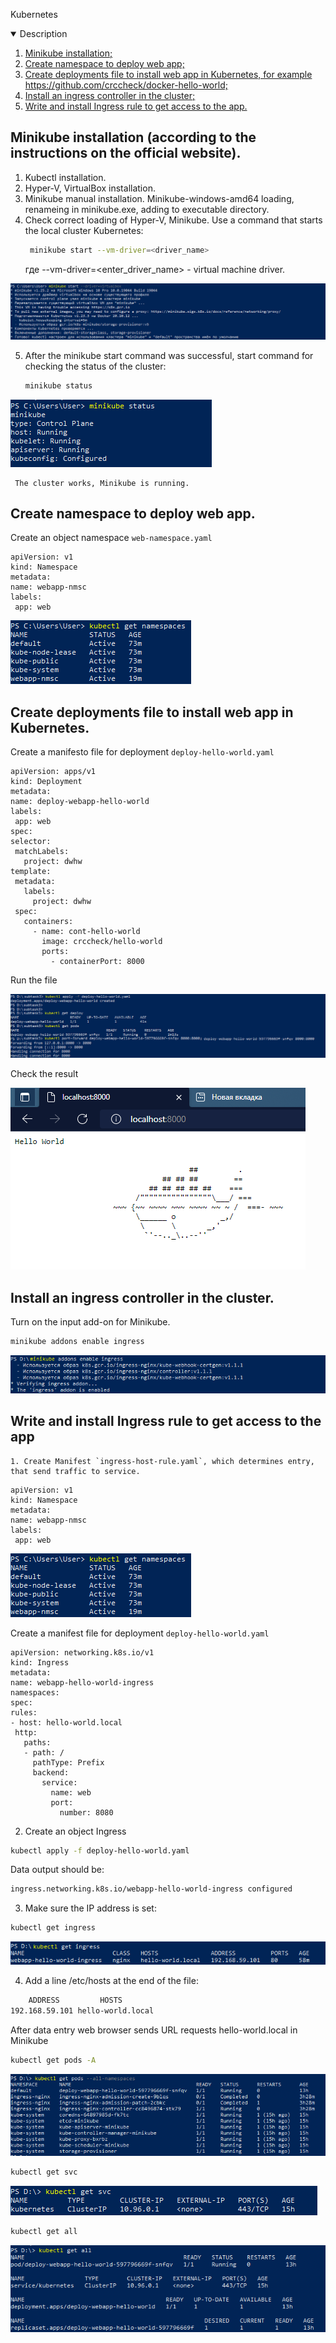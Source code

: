 Kubernetes

<!-- Description -->
<details open="open">
  <summary>Description</summary>
  <ol>
    <li>
      <a href="#Установите-minikube-согласно-инструкции-на-официальном-сайте">Minikube installation;</a>
    </li>
    <li>
      <a href="#Создайте-namespace-для-деплоя-простого-веб-приложения">Create namespace to deploy web app;</a>
    </li>
    <li><a href="#Напишите-deployments-файл-для-установки-в-Kubernetes-простого-веб-приложения">Create deployments file to install web app in Kubernetes, for example https://github.com/crccheck/docker-hello-world;</a></li>
    <li><a href="#Установите-в-кластер-ingress-контроллер">Install an ingress controller in the cluster;</a></li>
    <li><a href="#Напишите-и-установите-Ingress-rule-для-получения-доступа-к-своему-приложению.">Write and install Ingress rule to get access to the app.</a></li>
  </ol>
</details>



<!-- INSTALL MINIKUBE -->
## Minikube installation (according to the instructions on the official website).
  1. Kubectl installation.
  2. Hyper-V, VirtualBox installation.
  3. Minikube manual installation. Minikube-windows-amd64 loading, renameing in minikube.exe,  adding to executable directory.
  4. Check correct loading of Hyper-V, Minikube. Use a command that starts the local cluster Kubernetes:
      ```sh
       minikube start --vm-driver=<driver_name>
      ```
      где --vm-driver=<enter_driver_name> - virtual machine driver.
  <p align="left">
  <a href="https://github.com/DmitryBond/WorkWithKubernetes/blob/main/images/start_kube.PNG">
    <img src="images/start_kube.PNG">
  </a>
  <p align="left">
  
   5. After the minikube start command was successful, start command for checking the status of the cluster:
      ```sh
      minikube status
      ```
  <p align="left">
  <a href="https://github.com/DmitryBond/WorkWithKubernetes/blob/main/images/minikube_status.PNG">
    <img src="images/minikube_status.PNG">
  </a>
  <p align="left">
    
     The cluster works, Minikube is running.
    
    
   
<!-- CREATE NAMESPACE DEPLOY -->
## Create namespace to deploy web app.
    
  Create an object namespace  `web-namespace.yaml`
   ```JS
apiVersion: v1
kind: Namespace
metadata:
  name: webapp-nmsc
  labels:
    app: web
   ```
  <p align="left">
  <a href="https://github.com/DmitryBond/WorkWithKubernetes/blob/main/images/get_namespaces.PNG">
    <img src="images/get_namespaces.PNG">
  </a>
  <p align="left">

    
<!-- FILE FOR INSTALL WEB -->    
## Create deployments file to install web app in Kubernetes.
    
  Create a manifesto file for deployment `deploy-hello-world.yaml`
   ```JS
apiVersion: apps/v1
kind: Deployment
metadata:
  name: deploy-webapp-hello-world
  labels:
    app: web
spec:
  selector:
    matchLabels:
      project: dwhw
  template:
    metadata:  
      labels:
        project: dwhw
    spec:
      containers:
        - name: cont-hello-world
          image: crccheck/hello-world
          ports:
            - containerPort: 8000
   ```
 Run the file
    
  <p align="left">
  <a href="https://github.com/DmitryBond/WorkWithKubernetes/blob/main/images/deploy_hello_world.png">
    <img src="images/deploy_hello_world.png">
  </a>
  <p align="left">
    
  Check the result
  <p align="left">
  <a href="https://github.com/DmitryBond/WorkWithKubernetes/blob/main/images/result-hello-world.PNG">
    <img src="images/result-hello-world.PNG">
  </a>
  <p align="left">
    
    
<!-- INSTALL INGRESS CONTROLLER -->
## Install an ingress controller in the cluster.

  Turn on the input add-on for Minikube.
 
  ```sh
  minikube addons enable ingress
  ```
    
  <p align="left">
  <a href="https://github.com/DmitryBond/WorkWithKubernetes/blob/main/images/enable_ingress.png">
    <img src="images/enable_ingress.png">
  </a>
  <p align="left">

    
<!-- WRITE AND INSTALL INGRESS RULE -->    
## Write and install Ingress rule to get access to the app
    
    1. Create Manifest `ingress-host-rule.yaml`, which determines entry, that send traffic to service.

   ```JS
apiVersion: v1
kind: Namespace
metadata:
  name: webapp-nmsc
  labels:
    app: web
   ```
  <p align="left">
  <a href="https://github.com/DmitryBond/WorkWithKubernetes/blob/main/images/get_namespaces.PNG">
    <img src="images/get_namespaces.PNG">
  </a>
  <p align="left">

    
  Create a manifest file for deployment `deploy-hello-world.yaml`
   ```JS
apiVersion: networking.k8s.io/v1
kind: Ingress
metadata:
  name: webapp-hello-world-ingress
  namespaces: 
spec:
  rules:
  - host: hello-world.local
    http:
      paths:
      - path: /
        pathType: Prefix
        backend:
          service:
            name: web
            port:
              number: 8080
   ```
 2. Create an object Ingress
  ```sh
  kubectl apply -f deploy-hello-world.yaml
  ```
  Data output should be:
  ```sh
  ingress.networking.k8s.io/webapp-hello-world-ingress configured
  ```
  3. Make sure the IP address is set:
  ```sh
  kubectl get ingress
  ```
  <p align="left">
  <a href="https://github.com/DmitryBond/WorkWithKubernetes/blob/main/images/get_ingress.png">
    <img src="images/get_ingress.png">
  </a>
  <p align="left">
    
  4. Add a line /etc/hosts at the end of the file:
  ```sh
      ADDRESS         HOSTS
  192.168.59.101 hello-world.local 
  ```
  After data entry web browser sends URL requests hello-world.local in Minikube
    
  ```sh
  kubectl get pods -A
  ```
  <p align="left">
  <a href="https://github.com/DmitryBond/WorkWithKubernetes/blob/main/images/get_pods_a.PNG">
    <img src="images/get_pods_a.PNG">
  </a>
  <p align="left">
    
  ```sh
  kubectl get svc
  ```
  <p align="left">
  <a href="https://github.com/DmitryBond/WorkWithKubernetes/blob/main/images/get_svc.PNG">
    <img src="images/get_svc.PNG">
  </a>
  <p align="left"> 
    
  ```sh
  kubectl get all
  ```
  <p align="left">
  <a href="https://github.com/DmitryBond/WorkWithKubernetes/blob/main/images/get_all.PNG">
    <img src="images/get_all.PNG">
  </a>
  <p align="left">  
